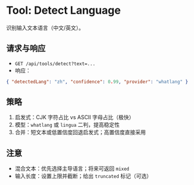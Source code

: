 # Tool: Detect Language

识别输入文本语言（中文/英文）。

## 请求与响应

- `GET /api/tools/detect?text=...`
- 响应：
```json
{ "detectedLang": "zh", "confidence": 0.99, "provider": "whatlang" }
```

## 策略

1. 启发式：CJK 字符占比 vs ASCII 字母占比（极快）
2. 模型：`whatlang` 或 `lingua` 二判，提高稳定性
3. 合并：短文本或低置信度回退启发式；高置信度直接采用

## 注意

- 混合文本：优先选择主导语言；将来可返回 `mixed`
- 输入长度：设置上限并截断；给出 `truncated` 标记（可选）

